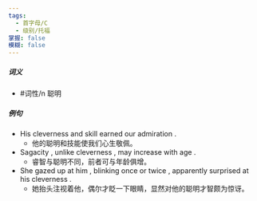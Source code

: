 ```yaml
---
tags:
  - 首字母/C
  - 级别/托福
掌握: false
模糊: false
---
```

##### 词义
- #词性/n  聪明
##### 例句
- His cleverness and skill earned our admiration .
	- 他的聪明和技能使我们心生敬佩。
- Sagacity , unlike cleverness , may increase with age .
	- 睿智与聪明不同，前者可与年龄俱增。
- She gazed up at him , blinking once or twice , apparently surprised at his cleverness .
	- 她抬头注视着他，偶尔才眨一下眼睛，显然对他的聪明才智颇为惊讶。
